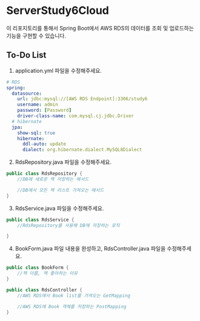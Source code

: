 # ServerStudy6Cloud
이 리포지토리를 통해서 Spring Boot에서 AWS RDS의 데이터를 조회 및 업로드하는 기능을 구현할 수 있습니다.

## To-Do List
1. application.yml 파일을 수정해주세요.
```yaml
# RDS
spring:
  datasource:
    url: jdbc:mysql://[AWS RDS Endpoint]:3306/study6
    username: admin
    password: [Password]
    driver-class-name: com.mysql.cj.jdbc.Driver
  # hibernate
  jpa:
    show-sql: true
    hibernate:
      ddl-auto: update
      dialect: org.hibernate.dialect.MySQL8Dialect
```

2. RdsRepository.java 파일을 수정해주세요.
```java
public class RdsRepository {
    //DB에 새로운 책 저장하는 메서드

    //DB에서 모든 책 리스트 가져오는 메서드
}

```

3. RdsService.java 파일을 수정해주세요.
```java
public class RdsService {
    //RdsRepository를 사용해 DB에 저장하는 로직

}
```

4. BookForm.java 파일 내용을 완성하고, RdsController.java 파일을 수정해주세요.
```java
public class BookForm {
    //책 이름, 책 좋아하는 이유
}

```
```java
public class RdsController {
    //AWS RDS에서 Book list를 가져오는 GetMapping

    //AWS RDS에 Book 객체를 저장하는 PostMapping
}

```
